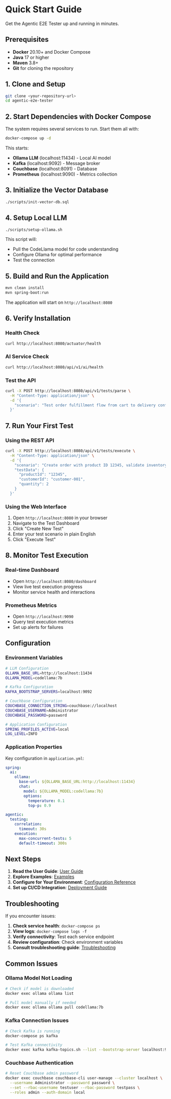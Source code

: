 # Quick Start Guide

Get the Agentic E2E Tester up and running in minutes.

## Prerequisites

- **Docker** 20.10+ and Docker Compose
- **Java** 17 or higher
- **Maven** 3.8+
- **Git** for cloning the repository

## 1. Clone and Setup

```bash
git clone <your-repository-url>
cd agentic-e2e-tester
```

## 2. Start Dependencies with Docker Compose

The system requires several services to run. Start them all with:

```bash
docker-compose up -d
```

This starts:
- **Ollama LLM** (localhost:11434) - Local AI model
- **Kafka** (localhost:9092) - Message broker
- **Couchbase** (localhost:8091) - Database
- **Prometheus** (localhost:9090) - Metrics collection

## 3. Initialize the Vector Database

```bash
./scripts/init-vector-db.sql
```

## 4. Setup Local LLM

```bash
./scripts/setup-ollama.sh
```

This script will:
- Pull the CodeLlama model for code understanding
- Configure Ollama for optimal performance
- Test the connection

## 5. Build and Run the Application

```bash
mvn clean install
mvn spring-boot:run
```

The application will start on `http://localhost:8080`

## 6. Verify Installation

### Health Check
```bash
curl http://localhost:8080/actuator/health
```

### AI Service Check
```bash
curl http://localhost:8080/api/v1/ai/health
```

### Test the API
```bash
curl -X POST http://localhost:8080/api/v1/tests/parse \
  -H "Content-Type: application/json" \
  -d '{
    "scenario": "Test order fulfillment flow from cart to delivery confirmation"
  }'
```

## 7. Run Your First Test

### Using the REST API

```bash
curl -X POST http://localhost:8080/api/v1/tests/execute \
  -H "Content-Type: application/json" \
  -d '{
    "scenario": "Create order with product ID 12345, validate inventory deduction, confirm payment processing, and verify shipping notification",
    "testData": {
      "productId": "12345",
      "customerId": "customer-001",
      "quantity": 2
    }
  }'
```

### Using the Web Interface

1. Open `http://localhost:8080` in your browser
2. Navigate to the Test Dashboard
3. Click "Create New Test"
4. Enter your test scenario in plain English
5. Click "Execute Test"

## 8. Monitor Test Execution

### Real-time Dashboard
- Open `http://localhost:8080/dashboard`
- View live test execution progress
- Monitor service health and interactions

### Prometheus Metrics
- Open `http://localhost:9090`
- Query test execution metrics
- Set up alerts for failures

## Configuration

### Environment Variables

```bash
# LLM Configuration
OLLAMA_BASE_URL=http://localhost:11434
OLLAMA_MODEL=codellama:7b

# Kafka Configuration
KAFKA_BOOTSTRAP_SERVERS=localhost:9092

# Couchbase Configuration
COUCHBASE_CONNECTION_STRING=couchbase://localhost
COUCHBASE_USERNAME=Administrator
COUCHBASE_PASSWORD=password

# Application Configuration
SPRING_PROFILES_ACTIVE=local
LOG_LEVEL=INFO
```

### Application Properties

Key configuration in `application.yml`:

```yaml
spring:
  ai:
    ollama:
      base-url: ${OLLAMA_BASE_URL:http://localhost:11434}
      chat:
        model: ${OLLAMA_MODEL:codellama:7b}
        options:
          temperature: 0.1
          top-p: 0.9

agentic:
  testing:
    correlation:
      timeout: 30s
    execution:
      max-concurrent-tests: 5
      default-timeout: 300s
```

## Next Steps

1. **Read the User Guide**: [User Guide](./user-guide.md)
2. **Explore Examples**: [Examples](./examples/README.md)
3. **Configure for Your Environment**: [Configuration Reference](./configuration.md)
4. **Set up CI/CD Integration**: [Deployment Guide](./deployment/README.md)

## Troubleshooting

If you encounter issues:

1. **Check service health**: `docker-compose ps`
2. **View logs**: `docker-compose logs -f`
3. **Verify connectivity**: Test each service endpoint
4. **Review configuration**: Check environment variables
5. **Consult troubleshooting guide**: [Troubleshooting](./troubleshooting.md)

## Common Issues

### Ollama Model Not Loading
```bash
# Check if model is downloaded
docker exec ollama ollama list

# Pull model manually if needed
docker exec ollama ollama pull codellama:7b
```

### Kafka Connection Issues
```bash
# Check Kafka is running
docker-compose ps kafka

# Test Kafka connectivity
docker exec kafka kafka-topics.sh --list --bootstrap-server localhost:9092
```

### Couchbase Authentication
```bash
# Reset Couchbase admin password
docker exec couchbase couchbase-cli user-manage --cluster localhost \
  --username Administrator --password password \
  --set --rbac-username testuser --rbac-password testpass \
  --roles admin --auth-domain local
```